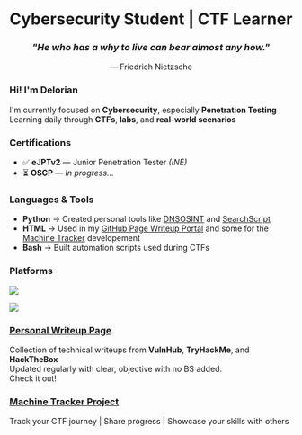 
<h1 align="center">Cybersecurity Student | CTF Learner</h1>

<h3 align="center"><em>"He who has a why to live can bear almost any how."</em></h3>
<p align="center">— Friedrich Nietzsche</p>


### Hi! I'm Delorian

I'm currently focused on **Cybersecurity**, especially **Penetration Testing**  
Learning daily through **CTFs**, **labs**, and **real-world scenarios**  

### Certifications

- ✅ **eJPTv2** — Junior Penetration Tester *(INE)*  
- ⏳ **OSCP** — *In progress...*

### Languages & Tools

- **Python** → Created personal tools like [DNSOSINT](https://github.com/DelorianCS/dns-osint) and [SearchScript](https://github.com/DelorianCS/search-script)  
- **HTML** → Used in my [GitHub Page Writeup Portal](https://deloriancs.github.io) and some for the [Machine Tracker](https://machinetracker.lovable.app) developement
- **Bash** → Built automation scripts used during CTFs  


### Platforms

<p>
  <a href="https://tryhackme.com/p/DelorianCS" target="_blank"><img src="https://img.shields.io/badge/TryHackMe-DelorianCS-red?logo=tryhackme" /></a>
  
  <a href="https://www.hackthebox.com/home/users/profile/841952" target="_blank"><img src="https://img.shields.io/badge/HackTheBox-Delorian666-brightgreen?logo=hackthebox" /></a>
  



### [Personal Writeup Page](https://deloriancs.github.io/)

Collection of technical writeups from **VulnHub**, **TryHackMe**, and **HackTheBox**  
Updated regularly with clear, objective with no BS added.            
Check it out!



### [Machine Tracker Project](https://machinetracker.lovable.app)

Track your CTF journey | Share progress | Showcase your skills with others
